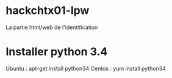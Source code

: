 # hackchtx01-lpw
La partie html/web de l'identification

# Installer python 3.4
Ubuntu : apt-get install python34
Centos : yum install python34
